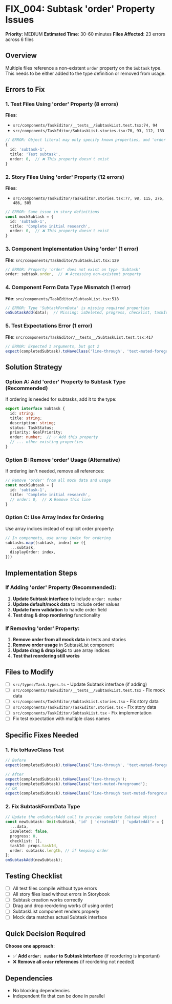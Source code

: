 # FIX_004: Subtask 'order' Property Issues

**Priority**: MEDIUM
**Estimated Time**: 30-60 minutes
**Files Affected**: 23 errors across 6 files

## Overview

Multiple files reference a non-existent `order` property on the `Subtask` type. This needs to be either added to the type definition or removed from usage.

## Errors to Fix

### 1. Test Files Using 'order' Property (8 errors)
**Files**:
- `src/components/TaskEditor/__tests__/SubtaskList.test.tsx:74, 94`
- `src/components/TaskEditor/SubtaskList.stories.tsx:70, 93, 112, 133`

```typescript
// ERROR: Object literal may only specify known properties, and 'order' does not exist in type 'Subtask'
{
  id: 'subtask-1',
  title: 'Test subtask',
  order: 0,  // ❌ This property doesn't exist
}
```

### 2. Story Files Using 'order' Property (12 errors)
**Files**:
- `src/components/TaskEditor/TaskEditor.stories.tsx:77, 98, 115, 276, 486, 505`

```typescript
// ERROR: Same issue in story definitions
const mockSubtask = {
  id: 'subtask-1',
  title: 'Complete initial research',
  order: 0,  // ❌ This property doesn't exist
}
```

### 3. Component Implementation Using 'order' (1 error)
**File**: `src/components/TaskEditor/SubtaskList.tsx:129`

```typescript
// ERROR: Property 'order' does not exist on type 'Subtask'
order: subtask.order,  // ❌ Accessing non-existent property
```

### 4. Component Form Data Type Mismatch (1 error)
**File**: `src/components/TaskEditor/SubtaskList.tsx:518`

```typescript
// ERROR: Type 'SubtaskFormData' is missing required properties
onSubtaskAdd(data);  // Missing: isDeleted, progress, checklist, taskId
```

### 5. Test Expectations Error (1 error)
**File**: `src/components/TaskEditor/__tests__/SubtaskList.test.tsx:417`

```typescript
// ERROR: Expected 1 arguments, but got 2
expect(completedSubtask).toHaveClass('line-through', 'text-muted-foreground');
```

## Solution Strategy

### Option A: Add 'order' Property to Subtask Type (Recommended)
If ordering is needed for subtasks, add it to the type:

```typescript
export interface Subtask {
  id: string;
  title: string;
  description: string;
  status: TaskStatus;
  priority: GoalPriority;
  order: number;  // ✅ Add this property
  // ... other existing properties
}
```

### Option B: Remove 'order' Usage (Alternative)
If ordering isn't needed, remove all references:

```typescript
// Remove 'order' from all mock data and usage
const mockSubtask = {
  id: 'subtask-1',
  title: 'Complete initial research',
  // order: 0,  // ❌ Remove this line
}
```

### Option C: Use Array Index for Ordering
Use array indices instead of explicit order property:

```typescript
// In components, use array index for ordering
subtasks.map((subtask, index) => ({
  ...subtask,
  displayOrder: index,
}))
```

## Implementation Steps

### If Adding 'order' Property (Recommended):
1. **Update Subtask interface** to include `order: number`
2. **Update default/mock data** to include order values
3. **Update form validation** to handle order field
4. **Test drag & drop reordering** functionality

### If Removing 'order' Property:
1. **Remove order from all mock data** in tests and stories
2. **Remove order usage** in SubtaskList component
3. **Update drag & drop logic** to use array indices
4. **Test that reordering still works**

## Files to Modify

- [ ] `src/types/Task.types.ts` - Update Subtask interface (if adding)
- [ ] `src/components/TaskEditor/__tests__/SubtaskList.test.tsx` - Fix mock data
- [ ] `src/components/TaskEditor/SubtaskList.stories.tsx` - Fix story data
- [ ] `src/components/TaskEditor/TaskEditor.stories.tsx` - Fix story data
- [ ] `src/components/TaskEditor/SubtaskList.tsx` - Fix implementation
- [ ] Fix test expectation with multiple class names

## Specific Fixes Needed

### 1. Fix toHaveClass Test
```typescript
// Before
expect(completedSubtask).toHaveClass('line-through', 'text-muted-foreground');

// After
expect(completedSubtask).toHaveClass('line-through');
expect(completedSubtask).toHaveClass('text-muted-foreground');
// OR
expect(completedSubtask).toHaveClass('line-through text-muted-foreground');
```

### 2. Fix SubtaskFormData Type
```typescript
// Update the onSubtaskAdd call to provide complete Subtask object
const newSubtask: Omit<Subtask, 'id' | 'createdAt' | 'updatedAt'> = {
  ...data,
  isDeleted: false,
  progress: 0,
  checklist: [],
  taskId: props.taskId,
  order: subtasks.length, // if keeping order
};
onSubtaskAdd(newSubtask);
```

## Testing Checklist

- [ ] All test files compile without type errors
- [ ] All story files load without errors in Storybook
- [ ] Subtask creation works correctly
- [ ] Drag and drop reordering works (if using order)
- [ ] SubtaskList component renders properly
- [ ] Mock data matches actual Subtask interface

## Quick Decision Required

**Choose one approach:**
- ✅ **Add `order: number` to Subtask interface** (if reordering is important)
- ❌ **Remove all `order` references** (if reordering not needed)

## Dependencies

- No blocking dependencies
- Independent fix that can be done in parallel